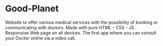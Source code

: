 # Good-Planet
Website to offer various medical services with the possibility of booking or communicating with doctors.
Made with pure HTML - CSS - JS .
Responsive Web page on all devices.
The first app where you can consult your Doctor online via a video call.

